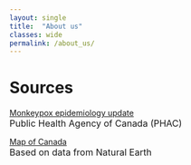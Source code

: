 ```yaml
---
layout: single
title:  "About us"
classes: wide
permalink: /about_us/
---
```


# Sources
<a href="https://health-infobase.canada.ca/monkeypox/" target="_blank">Monkeypox epidemiology update</a><br><font size="3">Public Health Agency of Canada (PHAC)</font>

<a href="https://www.naturalearthdata.com" target="_blank">Map of Canada</a><br><font size="3">Based on data from Natural Earth</font>